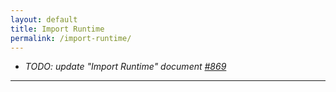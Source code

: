 ```yaml
---
layout: default
title: Import Runtime
permalink: /import-runtime/
---
```


- _TODO: update "Import Runtime" document [#869](https://github.com/ChainSafe/gossamer/issues/869)_

---
